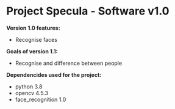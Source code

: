 # Project Specula - Software v1.0

__Version 1.0 features:__
- Recognise faces

__Goals of version 1.1:__
- Recognise and difference between people

__Dependencides used for the project:__
- python 3.8
- opencv 4.5.3
- face_recognition 1.0
